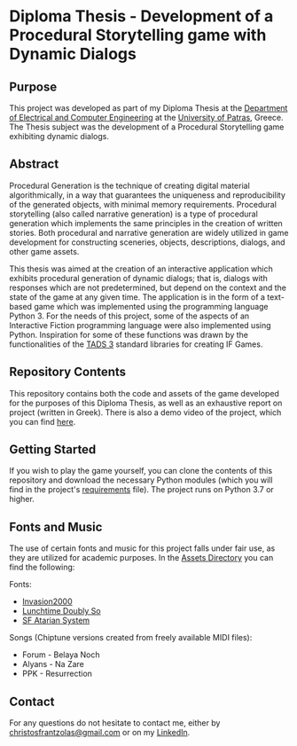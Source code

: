 # Diploma Thesis - Development of a Procedural Storytelling game with Dynamic Dialogs

## Purpose

This project was developed as part of my Diploma Thesis at the [Department of Electrical and Computer Engineering](http://www.ece.upatras.gr/index.php/en/ "Department of Electrical and Computer Engineering") at the [University of Patras](https://www.upatras.gr/en/), Greece. The Thesis subject was the development of a Procedural Storytelling game exhibiting dynamic dialogs.

## Abstract

Procedural Generation is the technique of creating digital material algorithmically, in a way that guarantees the uniqueness and reproducibility of the generated objects, with minimal memory requirements. Procedural storytelling (also called narrative generation) is a type of procedural generation which implements the same principles in the creation of written stories. Both procedural and narrative generation are widely utilized in game development for constructing sceneries, objects, descriptions, dialogs, and other game assets. 

This thesis was aimed at the creation of an interactive application which exhibits procedural generation of dynamic dialogs; that is, dialogs with responses which are not predetermined, but depend on the context and the state of the game at any given time. The application is in the form of a text-based game which was implemented using the programming language Python 3. For the needs of this project, some of the aspects of an Interactive Fiction programming language were also implemented using Python. Inspiration for some of these functions was drawn by the functionalities of the [TADS 3](http://www.tads.org) standard libraries for creating IF Games.

## Repository Contents

This repository contains both the code and assets of the game developed for the purposes of this Diploma Thesis, as well as an exhaustive report on project (written in Greek). There is also a demo video of the project, which you can find [here](https://drive.google.com/file/d/1EluMKlbzEjIS0zsmizhSQqaZfcgzpw_J/view?usp=sharing).

## Getting Started

If you wish to play the game yourself, you can clone the contents of this repository and download the necessary Python modules (which you will find in the project's [requirements](/requirements.txt) file). The project runs on Python 3.7 or higher.

## Fonts and Music

The use of certain fonts and music for this project falls under fair use, as they are utilized for academic purposes. In the [Assets Directory](/Assets) you can find the following:

Fonts:
- [Invasion2000](https://www.1001fonts.com/invasion2000-font.html)
- [Lunchtime Doubly So](https://www.1001fonts.com/lunchtime-doubly-so-font.html)
- [SF Atarian System](https://www.1001fonts.com/sf-atarian-system-font.html)

Songs (Chiptune versions created from freely available MIDI files):
- Forum - Belaya Noch
- Alyans - Na Zare
- PPK - Resurrection

## Contact

For any questions do not hesitate to contact me, either by <christosfrantzolas@gmail.com> or on my [LinkedIn](https://www.linkedin.com/in/christos-frantzolas-0a37ba184/).

